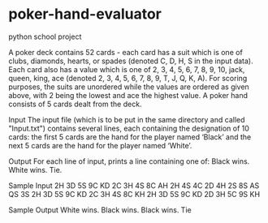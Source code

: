 # poker-hand-evaluator
python school project

A poker deck contains 52 cards - each card has a suit which is one of clubs, diamonds, hearts, or spades
(denoted C, D, H, S in the input data). Each card also has a value which is one of 2, 3, 4, 5, 6, 7, 8, 9,
10, jack, queen, king, ace (denoted 2, 3, 4, 5, 6, 7, 8, 9, T, J, Q, K, A). For scoring purposes, the suits
are unordered while the values are ordered as given above, with 2 being the lowest and ace the highest
value.
A poker hand consists of 5 cards dealt from the deck.

Input
The input file (which is to be put in the same directory and called "Input.txt") contains several lines, each containing the designation of 10 cards: the first 5 cards are
the hand for the player named ‘Black’ and the next 5 cards are the hand for the player named ‘White’.

Output
For each line of input, prints a line containing one of:
Black wins.
White wins.
Tie.

Sample Input
2H 3D 5S 9C KD 2C 3H 4S 8C AH
2H 4S 4C 2D 4H 2S 8S AS QS 3S
2H 3D 5S 9C KD 2C 3H 4S 8C KH
2H 3D 5S 9C KD 2D 3H 5C 9S KH

Sample Output
White wins.
Black wins.
Black wins.
Tie
